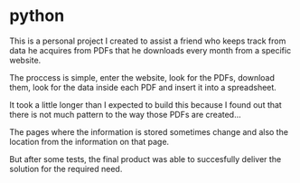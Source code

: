 # python

This is a personal project I created to assist a friend who keeps track from data he acquires from PDFs that he downloads every month from a specific website.

The proccess is simple, enter the website, look for the PDFs, download them, look for the data inside each PDF and insert it into a spreadsheet.

It took a little longer than I expected to build this because I found out that there is not much pattern to the way those PDFs are created...

The pages where the information is stored sometimes change and also the location from the information on that page.

But after some tests, the final product was able to succesfully deliver the solution for the required need.
